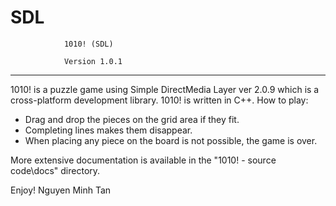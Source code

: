 # SDL

				1010! (SDL)

				Version 1.0.1

---
1010! is a puzzle game using Simple DirectMedia Layer ver 2.0.9 which is a cross-platform development library.
1010! is written in C++.
How to play: 
+ Drag and drop the pieces on the grid area if they fit.
+ Completing lines makes them disappear.
+ When placing any piece on the board is not possible, the game is over.

More extensive documentation is available in the "1010! - source code\docs" directory.

Enjoy!
	Nguyen Minh Tan
